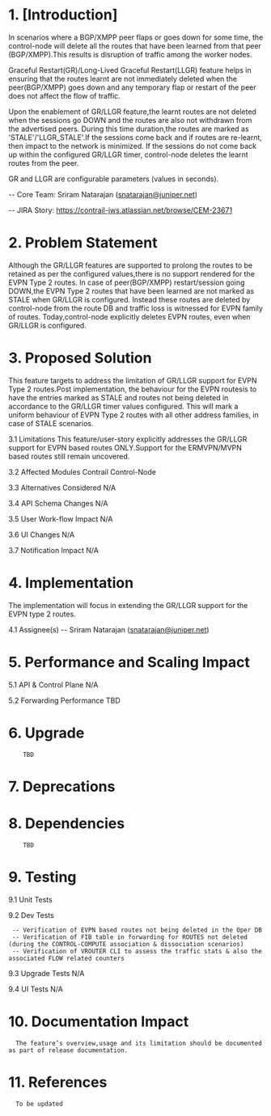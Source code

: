 # 1. [Introduction]

In scenarios where a BGP/XMPP peer flaps or goes down for some time, the control-node will delete all the routes that have been learned from that peer (BGP/XMPP).This results is disruption of traffic among the worker nodes.

Graceful Restart(GR)/Long-Lived Graceful Restart(LLGR) feature helps in ensuring that the routes learnt are not immediately deleted when the peer(BGP/XMPP) goes down and any temporary flap or restart of the peer does not affect the flow of traffic.

Upon the enablement of GR/LLGR feature,the learnt routes are not deleted when the sessions go DOWN and the routes are also not withdrawn from the advertised peers. During this time duration,the routes are marked as 'STALE'/'LLGR_STALE'.If the sessions come back and if routes are re-learnt, then impact to the network is minimized. If the sessions do not come back up within the configured GR/LLGR timer, control-node deletes the learnt routes from the peer.

GR and LLGR are configurable parameters (values in seconds).


-- Core Team: Sriram Natarajan (snatarajan@juniper.net)

-- JIRA Story: https://contrail-jws.atlassian.net/browse/CEM-23671


# 2. Problem Statement

Although the GR/LLGR features are supported to prolong the routes to be retained as per the configured values,there is no support rendered for the EVPN Type 2 routes. In case of peer(BGP/XMPP) restart/session going DOWN,the EVPN Type 2 routes that have been learned are not marked as STALE when GR/LLGR is configured. Instead these routes are deleted by control-node from the route DB and traffic loss is witnessed for EVPN family of routes. Today,control-node explicitly deletes EVPN routes, even when GR/LLGR is configured.

# 3. Proposed Solution

This feature targets to address the limitation of GR/LLGR support for EVPN Type 2 routes.Post implementation, the behaviour for the EVPN routesis to have the entries marked as STALE and routes not being deleted in accordance to the GR/LLGR timer values configured. This will mark a uniform behaviour of EVPN Type 2 routes with all other address families, in case of STALE scenarios.

  3.1	Limitations
        This feature/user-story explicitly addresses the GR/LLGR support for EVPN based routes ONLY.Support for the ERMVPN/MVPN based routes still remain uncovered.

  3.2	Affected Modules
        Contrail Control-Node

  3.3	Alternatives Considered
        N/A

  3.4	API Schema Changes
        N/A

  3.5	User Work-flow Impact
        N/A

  3.6	UI Changes
        N/A

  3.7	Notification Impact
        N/A


# 4. Implementation

The implementation will focus in extending the GR/LLGR support for the EVPN type 2 routes.

  4.1	Assignee(s)
        -- Sriram Natarajan (snatarajan@juniper.net)

# 5. Performance and Scaling Impact

  5.1	API & Control Plane
        N/A

  5.2	Forwarding Performance
        TBD

# 6.	Upgrade
        TBD

# 7.	Deprecations

# 8.	Dependencies
        TBD

# 9.	Testing

  9.1	Unit Tests

  9.2	Dev Tests

     -- Verification of EVPN based routes not being deleted in the Oper DB
     --	Verification of FIB table in forwarding for ROUTES not deleted (during the CONTROL-COMPUTE association & dissociation scenarios)
     --	Verification of VROUTER CLI to assess the traffic stats & also the associated FLOW related counters

  9.3	Upgrade Tests
        N/A

  9.4	UI Tests
        N/A

# 10. Documentation Impact
      The feature’s overview,usage and its limitation should be documented as part of release documentation.

# 11. References
      To be updated
